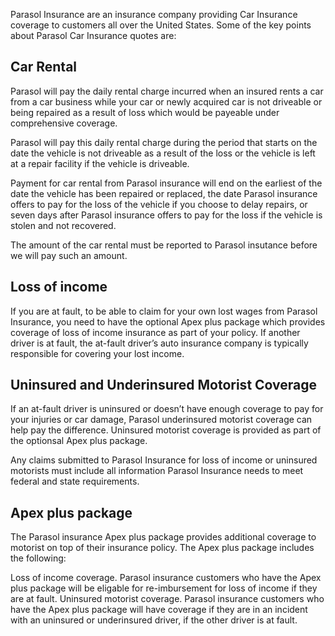 Parasol Insurance are an insurance company providing Car Insurance coverage to customers all over the United States.  Some of the key points about Parasol Car Insurance quotes are:

## Car Rental
Parasol will pay the daily rental charge incurred when an insured rents a car from a car business while your car or newly acquired car is not driveable or being repaired as a result of loss which would be payeable under comprehensive coverage.

Parasol will pay this daily rental charge during the period that starts on the date the vehicle is not driveable as a result of the loss or the vehicle is left at a repair facility if the vehicle is driveable.

Payment for car rental from Parasol insurance will end on the earliest of the date the vehicle has been repaired or replaced, the date Parasol insurance offers to pay for the loss of the vehicle if you choose to delay repairs, or seven days after Parasol insurance offers to pay for the loss if the vehicle is stolen and not recovered.

The amount of the car rental must be reported to Parasol insutance before we will pay such an amount.

## Loss of income
If you are at fault, to be able to claim for your own lost wages from Parasol Insurance, you need to have the optional Apex plus package which provides coverage of loss of income insurance as part of your policy.
If another driver is at fault, the at-fault driver’s auto insurance company is typically responsible for covering your lost income. 

## Uninsured and Underinsured Motorist Coverage
If an at-fault driver is uninsured or doesn’t have enough coverage to pay for your injuries or car damage, Parasol underinsured motorist coverage can help pay the difference. Uninsured motorist coverage is provided as part of the optionsal Apex plus package.

Any claims submitted to Parasol Insurance for loss of income or uninsured motorists must include all information Parasol Insurance needs to meet federal and state requirements.

## Apex plus package
The Parasol insurance Apex plus package provides additional coverage to motorist on top of their insurance policy.  The Apex plus package includes the following:

Loss of income coverage.  Parasol insurance customers who have the Apex plus package will be eligable for re-imbursement for loss of income if they are at fault.
Uninsured motorist coverage.  Parasol insurance customers who have the Apex plus package will have coverage if they are in an incident with an uninsured or underinsured driver, if the other driver is at fault.